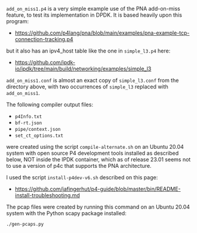 `add_on_miss1.p4` is a very simple example use of the PNA add-on-miss
feature, to test its implementation in DPDK.  It is based heavily upon this program:

+ https://github.com/p4lang/pna/blob/main/examples/pna-example-tcp-connection-tracking.p4

but it also has an ipv4_host table like the one in `simple_l3.p4`
here:

+ https://github.com/ipdk-io/ipdk/tree/main/build/networking/examples/simple_l3

`add_on_miss1.conf` is almost an exact copy of `simple_l3.conf` from
the directory above, with two occurrences of `simple_l3` replaced with
`add_on_miss1`.

The following compiler output files:

+ `p4Info.txt`
+ `bf-rt.json`
+ `pipe/context.json`
+ `set_ct_options.txt`

were created using the script `compile-alternate.sh` on an Ubuntu
20.04 system with open source P4 development tools installed as
described below, NOT inside the IPDK container, which as of release
23.01 seems not to use a version of p4c that supports the PNA
architecture.

I used the script `install-p4dev-v6.sh` described on this page:

+ https://github.com/jafingerhut/p4-guide/blob/master/bin/README-install-troubleshooting.md

The pcap files were created by running this command on an Ubuntu 20.04
system with the Python scapy package installed:
```bash
./gen-pcaps.py
```

